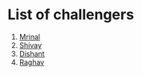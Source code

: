 # List of challengers

1. [Mrinal](https://github.com/mrinal1224)
2. [Shivay](https://github.com/shivaylamba)
3. [Dishant](https://github.com/dishant-yadav)
4. [Raghav](https://github.com/raghavdhingra)
